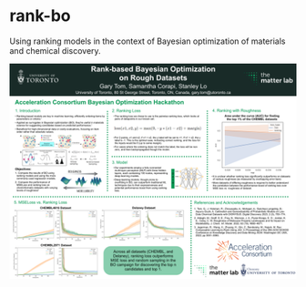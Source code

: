 # rank-bo
Using ranking models in the context of Bayesian optimization of materials and chemical discovery.

![alt](https://github.com/gkwt/rank-bo/blob/main/2024_03_28_AC_BO_Hackathon_Poster.png)
